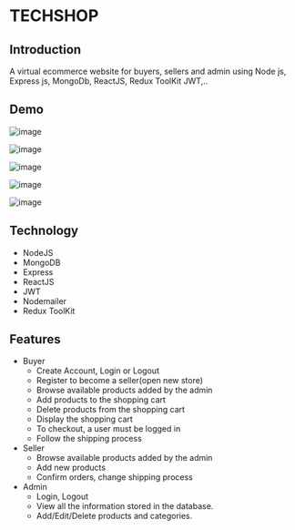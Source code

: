 # TECHSHOP
## Introduction
A virtual ecommerce website for buyers, sellers and admin using Node js, Express js, MongoDb, ReactJS, Redux ToolKit JWT,..
## Demo 

![image](https://github.com/congtrinh274/e-commerce-web/assets/104729830/b4be87de-c249-4d9e-a4c0-afaac28e6060)

![image](https://github.com/congtrinh274/e-commerce-web/assets/104729830/9c991dda-09aa-472c-8665-cebf876c089b)

![image](https://github.com/congtrinh274/e-commerce-web/assets/104729830/bc3735f8-2c99-476e-a8c1-ac923608d637)

![image](https://github.com/congtrinh274/e-commerce-web/assets/104729830/9b4bc789-232a-4a94-8b6a-e28c46af6d70)

![image](https://github.com/congtrinh274/e-commerce-web/assets/104729830/17df01ae-ed20-416d-824c-d9c5fb6078e9)

## Technology
* NodeJS
* MongoDB
* Express
* ReactJS
* JWT
* Nodemailer
* Redux ToolKit
## Features
* Buyer
  * Create Account, Login or Logout
  * Register to become a seller(open new store)
  * Browse available products added by the admin
  * Add products to the shopping cart
  * Delete products from the shopping cart
  * Display the shopping cart
  * To checkout, a user must be logged in
  * Follow the shipping process
* Seller
  * Browse available products added by the admin
  * Add new products
  * Confirm orders, change shipping process
* Admin
  * Login, Logout
  * View all the information stored in the database.
  * Add/Edit/Delete products and categories.
